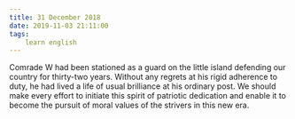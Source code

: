 ```yaml
---
title: 31 December 2018
date: 2019-11-03 21:11:00
tags:
    learn english
---
```

Comrade W had been stationed as a guard on the little island defending our country for thirty-two years. Without any regrets at his rigid adherence to duty, he had lived a life of usual brilliance at his ordinary post. We should make every effort to initiate this spirit of patriotic dedication and enable it to become the pursuit of moral values of the strivers in this new era. 